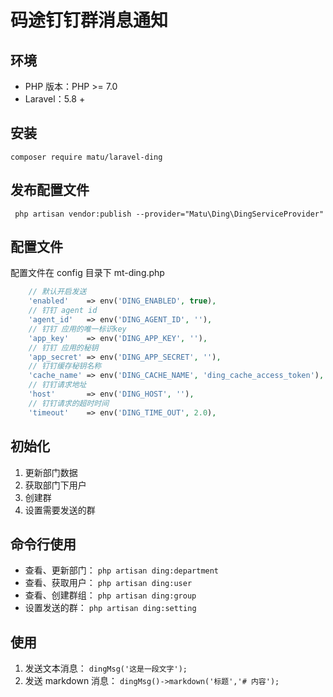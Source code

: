 # 码途钉钉群消息通知

## 环境

- PHP 版本：PHP >= 7.0
- Laravel：5.8 +

## 安装

`composer require matu/laravel-ding`

## 发布配置文件

` php artisan vendor:publish --provider="Matu\Ding\DingServiceProvider"`

## 配置文件

配置文件在 config 目录下 mt-ding.php

```php
    // 默认开启发送
    'enabled'    => env('DING_ENABLED', true),
    // 钉钉 agent id
    'agent_id'   => env('DING_AGENT_ID', ''),
    // 钉钉 应用的唯一标识key
    'app_key'    => env('DING_APP_KEY', ''),
    // 钉钉 应用的秘钥
    'app_secret' => env('DING_APP_SECRET', ''),
    // 钉钉缓存秘钥名称
    'cache_name' => env('DING_CACHE_NAME', 'ding_cache_access_token'),
    // 钉钉请求地址
    'host'       => env('DING_HOST', ''),
    // 钉钉请求的超时时间
    'timeout'    => env('DING_TIME_OUT', 2.0),
```


## 初始化

1. 更新部门数据
2. 获取部门下用户
3. 创建群
4. 设置需要发送的群

## 命令行使用

- 查看、更新部门： `php artisan ding:department`
- 查看、获取用户： `php artisan ding:user`
- 查看、创建群组： `php artisan ding:group`
- 设置发送的群：   `php artisan ding:setting`

## 使用

1. 发送文本消息： `dingMsg('这是一段文字');`
2. 发送 markdown 消息： `dingMsg()->markdown('标题','# 内容');`
